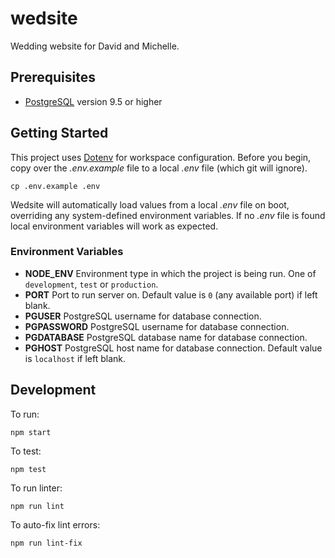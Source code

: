 # wedsite

Wedding website for David and Michelle.

## Prerequisites

- [PostgreSQL](https://www.postgresql.org/) version 9.5 or higher

## Getting Started

This project uses [Dotenv](https://www.npmjs.com/package/dotenv) for workspace configuration. Before you begin, copy over the _.env.example_ file to a local _.env_ file (which git will ignore).

    cp .env.example .env

Wedsite will automatically load values from a local _.env_ file on boot, overriding any system-defined environment variables. If no _.env_ file is found local environment variables will work as expected.

### Environment Variables

* **NODE_ENV** Environment type in which the project is being run. One of `development`, `test` or `production`.
* **PORT** Port to run server on. Default value is `0` (any available port) if left blank.
* **PGUSER** PostgreSQL username for database connection.
* **PGPASSWORD** PostgreSQL username for database connection.
* **PGDATABASE** PostgreSQL database name for database connection.
* **PGHOST** PostgreSQL host name for database connection. Default value is `localhost` if left blank.

## Development

To run:

    npm start

To test:

    npm test

To run linter:

    npm run lint

To auto-fix lint errors:

    npm run lint-fix
